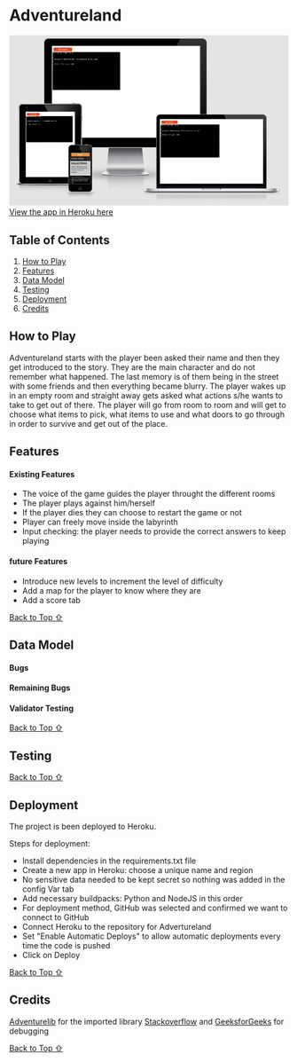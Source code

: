 # Adventureland

![App page screenshot](assets/images/app_screenshot.png)
[View the app in Heroku here](https://adventureland-ana.herokuapp.com/)

## Table of Contents

1. [How to Play](#How-to_play)
2. [Features](#Features)
3. [Data Model](#Data-Model)
4. [Testing](#Testing)
5. [Deployment](#Deployment)
6. [Credits](#Credits)

## How to Play

Adventureland starts with the player been asked their name and then they get introduced to the story. They are the main character and do not remember what happened. The last memory is of them being in the street with some friends and then everything became blurry. The player wakes up in an empty room and straight away gets asked what actions s/he wants to take to get out of there. The player will go from room to room and will get to choose what items to pick, what items to use and what doors to go through in order to survive and get out of the place.

## Features
#### Existing Features
- The voice of the game guides the player throught the different rooms
- The player plays against him/herself
- If the player dies they can choose to restart the game or not
- Player can freely move inside the labyrinth
- Input checking: the player needs to provide the correct answers to keep playing

#### future Features
- Introduce new levels to increment the level of difficulty
- Add a map for the player to know where they are
- Add a score tab

[Back to Top ⇧](#Adventureland) 


## Data Model

#### Bugs
#### Remaining Bugs
#### Validator Testing

[Back to Top ⇧](#Adventureland) 


## Testing

[Back to Top ⇧](#Adventureland) 


## Deployment

The project is been deployed to Heroku.

Steps for deployment:
- Install dependencies in the requirements.txt file
- Create a new app in Heroku: choose a unique name and region
- No sensitive data needed to be kept secret so nothing was added in the config Var tab
- Add necessary buildpacks: Python and NodeJS in this order
- For deployment method, GitHub was selected and confirmed we want to connect to GitHub
- Connect Heroku to the repository for Advertureland
- Set "Enable Automatic Deploys" to allow automatic deployments every time the code is pushed
- Click on Deploy

[Back to Top ⇧](#Adventureland) 


## Credits
[Adventurelib](https://adventurelib.readthedocs.io/en/stable/index.html#) for the imported library
[Stackoverflow](https://stackoverflow.com/) and [GeeksforGeeks](https://www.geeksforgeeks.org/) for debugging

[Back to Top ⇧](#Adventureland) 